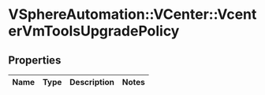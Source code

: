 # VSphereAutomation::VCenter::VcenterVmToolsUpgradePolicy

## Properties
Name | Type | Description | Notes
------------ | ------------- | ------------- | -------------


